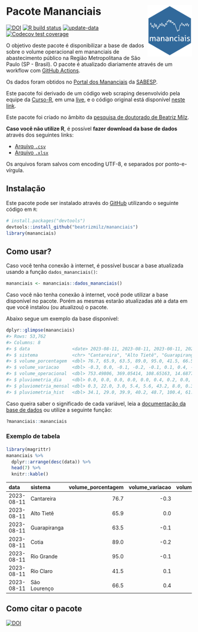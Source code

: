 
<!-- README.md is generated from README.Rmd. Please edit that file -->

# Pacote Mananciais <img src="man/figures/hexlogo.png" align="right" width = "120px"/>

<!-- badges: start -->

[![DOI](https://zenodo.org/badge/DOI/10.5281/zenodo.4733056.svg)](https://doi.org/10.5281/zenodo.4733056)
[![R build
status](https://github.com/beatrizmilz/mananciais/workflows/R-CMD-check/badge.svg)](https://github.com/beatrizmilz/mananciais/actions)
[![update-data](https://github.com/beatrizmilz/mananciais/actions/workflows/2-update_data.yaml/badge.svg)](https://github.com/beatrizmilz/mananciais/actions/workflows/2-update_data.yaml)
[![Codecov test
coverage](https://codecov.io/gh/beatrizmilz/mananciais/branch/master/graph/badge.svg)](https://codecov.io/gh/beatrizmilz/mananciais?branch=master)
<!-- badges: end -->

O objetivo deste pacote é disponibilizar a base de dados sobre o volume
operacional em mananciais de abastecimento público na Região
Metropolitana de São Paulo (SP - Brasil). O pacote é atualizado
diariamente através de um workflow com [GitHub
Actions](https://github.com/beatrizmilz/mananciais/actions).

Os dados foram obtidos no [Portal dos
Mananciais](http://mananciais.sabesp.com.br/Situacao) da
[SABESP](http://site.sabesp.com.br/site/Default.aspx).

Este pacote foi derivado de um código web scraping desenvolvido pela
equipe da [Curso-R](https://www.curso-r.com/), em uma
[live](https://youtu.be/jvZIxrMmOcQ), e o código original está
disponível [neste
link](https://github.com/curso-r/lives/blob/master/drafts/20200730_scraper_sabesp.R).

Este pacote foi criado no âmbito da [pesquisa de doutorado de Beatriz
Milz](https://beatrizmilz.github.io/tese/).

**Caso você não utilize R**, é possível **fazer download da base de
dados** através dos seguintes links:

- [Arquivo
  `.csv`](https://github.com/beatrizmilz/mananciais/raw/master/inst/extdata/mananciais.csv)
- [Arquivo
  `.xlsx`](https://github.com/beatrizmilz/mananciais/blob/master/inst/extdata/mananciais.xlsx?raw=true)

Os arquivos foram salvos com encoding UTF-8, e separados por
ponto-e-vírgula.

## Instalação

Este pacote pode ser instalado através do [GitHub](https://github.com/)
utilizando o seguinte código em `R`:

``` r
# install.packages("devtools")
devtools::install_github("beatrizmilz/mananciais")
library(mananciais)
```

## Como usar?

Caso você tenha conexão à internet, é possível buscar a base atualizada
usando a função `dados_mananciais()`:

``` r
mananciais <- mananciais::dados_mananciais() 
```

Caso você não tenha conexão à internet, você pode utilizar a base
disponível no pacote. Porém as mesmas estarão atualizadas até a data em
que você instalou (ou atualizou) o pacote.

Abaixo segue um exemplo da base disponível:

``` r
dplyr::glimpse(mananciais)
#> Rows: 53,762
#> Columns: 8
#> $ data                <date> 2023-08-11, 2023-08-11, 2023-08-11, 2023-08-11, 2…
#> $ sistema             <chr> "Cantareira", "Alto Tietê", "Guarapiranga", "Cotia…
#> $ volume_porcentagem  <dbl> 76.7, 65.9, 63.5, 89.0, 95.0, 41.5, 66.5, 77.0, 65…
#> $ volume_variacao     <dbl> -0.3, 0.0, -0.1, -0.2, -0.1, 0.1, 0.4, -0.2, 0.1, …
#> $ volume_operacional  <dbl> 753.49806, 369.05414, 108.65163, 14.68772, 106.547…
#> $ pluviometria_dia    <dbl> 0.0, 0.0, 0.0, 0.0, 0.0, 0.4, 0.2, 0.0, 16.3, 1.4,…
#> $ pluviometria_mensal <dbl> 0.3, 22.0, 3.0, 5.4, 5.6, 43.2, 8.0, 0.3, 21.9, 3.…
#> $ pluviometria_hist   <dbl> 34.1, 29.0, 39.9, 40.2, 48.7, 100.4, 61.3, 34.1, 2…
```

Caso queira saber o significado de cada variável, leia a [documentação
da base de
dados](https://beatrizmilz.github.io/mananciais/reference/mananciais.html)
ou utilize a seguinte função:

``` r
?mananciais::mananciais
```

### Exemplo de tabela

``` r
library(magrittr)
mananciais %>% 
  dplyr::arrange(desc(data)) %>% 
  head(7) %>%
  knitr::kable()
```

| data       | sistema      | volume_porcentagem | volume_variacao | volume_operacional | pluviometria_dia | pluviometria_mensal | pluviometria_hist |
|:-----------|:-------------|-------------------:|----------------:|-------------------:|-----------------:|--------------------:|------------------:|
| 2023-08-11 | Cantareira   |               76.7 |            -0.3 |          753.49806 |              0.0 |                 0.3 |              34.1 |
| 2023-08-11 | Alto Tietê   |               65.9 |             0.0 |          369.05414 |              0.0 |                22.0 |              29.0 |
| 2023-08-11 | Guarapiranga |               63.5 |            -0.1 |          108.65163 |              0.0 |                 3.0 |              39.9 |
| 2023-08-11 | Cotia        |               89.0 |            -0.2 |           14.68772 |              0.0 |                 5.4 |              40.2 |
| 2023-08-11 | Rio Grande   |               95.0 |            -0.1 |          106.54766 |              0.0 |                 5.6 |              48.7 |
| 2023-08-11 | Rio Claro    |               41.5 |             0.1 |            5.67800 |              0.4 |                43.2 |             100.4 |
| 2023-08-11 | São Lourenço |               66.5 |             0.4 |           59.05513 |              0.2 |                 8.0 |              61.3 |

## Como citar o pacote

[![DOI](https://zenodo.org/badge/DOI/10.5281/zenodo.4733056.svg)](https://doi.org/10.5281/zenodo.4733056)
